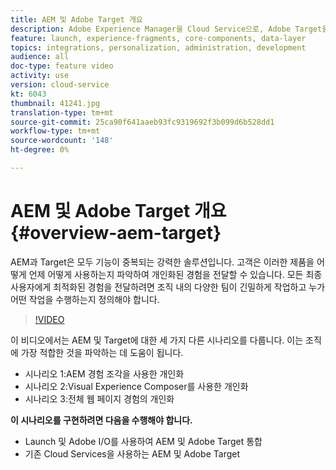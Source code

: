 ```yaml
---
title: AEM 및 Adobe Target 개요
description: Adobe Experience Manager을 Cloud Service으로, Adobe Target을 사용하여 개인화된 경험을 제작 및 전달하는 방법 살펴보기
feature: launch, experience-fragments, core-components, data-layer
topics: integrations, personalization, administration, development
audience: all
doc-type: feature video
activity: use
version: cloud-service
kt: 6043
thumbnail: 41241.jpg
translation-type: tm+mt
source-git-commit: 25ca90f641aaeb93fc9319692f3b099d6b528dd1
workflow-type: tm+mt
source-wordcount: '148'
ht-degree: 0%

---
```



# AEM 및 Adobe Target 개요 {#overview-aem-target}

AEM과 Target은 모두 기능이 중복되는 강력한 솔루션입니다. 고객은 이러한 제품을 어떻게 언제 어떻게 사용하는지 파악하여 개인화된 경험을 전달할 수 있습니다. 모든 최종 사용자에게 최적화된 경험을 전달하려면 조직 내의 다양한 팀이 긴밀하게 작업하고 누가 어떤 작업을 수행하는지 정의해야 합니다.

>[!VIDEO](https://video.tv.adobe.com/v/41241?quality=12&learn=on)

이 비디오에서는 AEM 및 Target에 대한 세 가지 다른 시나리오를 다룹니다. 이는 조직에 가장 적합한 것을 파악하는 데 도움이 됩니다.

* 시나리오 1:AEM 경험 조각을 사용한 개인화
* 시나리오 2:Visual Experience Composer를 사용한 개인화
* 시나리오 3:전체 웹 페이지 경험의 개인화

**이 시나리오를 구현하려면 다음을 수행해야 합니다.**

* Launch 및 Adobe I/O를 사용하여 AEM 및 Adobe Target 통합
* 기존 Cloud Services을 사용하는 AEM 및 Adobe Target